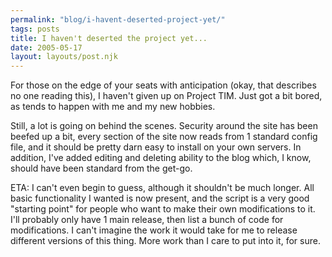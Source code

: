 ```yaml
---
permalink: "blog/i-havent-deserted-project-yet/"
tags: posts
title: I haven't deserted the project yet...
date: 2005-05-17
layout: layouts/post.njk
---
```


For those on the edge of your seats with anticipation (okay, that describes no one reading this), I haven't given up on Project TIM. Just got a bit bored, as tends to happen with me and my new hobbies. 

Still, a lot is going on behind the scenes. Security around the site has been beefed up a bit, every section of the site now reads from 1 standard config file, and it should be pretty darn easy to install on your own servers. In addition, I've added editing and deleting ability to the blog which, I know, should have been standard from the get-go. 

ETA: I can't even begin to guess, although it shouldn't be much longer. All basic functionality I wanted is now present, and the script is a very good "starting point" for people who want to make their own modifications to it. I'll probably only have 1 main release, then list a bunch of code for modifications. I can't imagine the work it would take for me to release different versions of this thing. More work than I care to put into it, for sure.